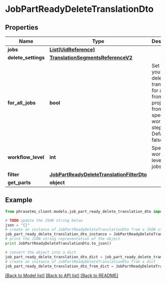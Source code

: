 # JobPartReadyDeleteTranslationDto

## Properties

| Name                | Type                                                                                    | Description                                                                                                       | Notes      |
| ------------------- | --------------------------------------------------------------------------------------- | ----------------------------------------------------------------------------------------------------------------- | ---------- |
| **jobs**            | [**List[UidReference]**](UidReference.md)                                               |                                                                                                                   | [optional] |
| **delete_settings** | [**TranslationSegmentsReferenceV2**](TranslationSegmentsReferenceV2.md)                 |                                                                                                                   | [optional] |
| **for_all_jobs**    | **bool**                                                                                | Set true if you want to delete translations for all jobs from project from specific workflow step. Default: false | [optional] |
| **workflow_level**  | **int**                                                                                 | Specifies workflow level for all jobs                                                                             | [optional] |
| **filter**          | [**JobPartReadyDeleteTranslationFilterDto**](JobPartReadyDeleteTranslationFilterDto.md) |                                                                                                                   | [optional] |
| **get_parts**       | **object**                                                                              |                                                                                                                   | [optional] |

## Example

```python
from phrasetms_client.models.job_part_ready_delete_translation_dto import JobPartReadyDeleteTranslationDto

# TODO update the JSON string below
json = "{}"
# create an instance of JobPartReadyDeleteTranslationDto from a JSON string
job_part_ready_delete_translation_dto_instance = JobPartReadyDeleteTranslationDto.from_json(json)
# print the JSON string representation of the object
print JobPartReadyDeleteTranslationDto.to_json()

# convert the object into a dict
job_part_ready_delete_translation_dto_dict = job_part_ready_delete_translation_dto_instance.to_dict()
# create an instance of JobPartReadyDeleteTranslationDto from a dict
job_part_ready_delete_translation_dto_from_dict = JobPartReadyDeleteTranslationDto.from_dict(job_part_ready_delete_translation_dto_dict)
```

[[Back to Model list]](../README.md#documentation-for-models) [[Back to API list]](../README.md#documentation-for-api-endpoints) [[Back to README]](../README.md)
